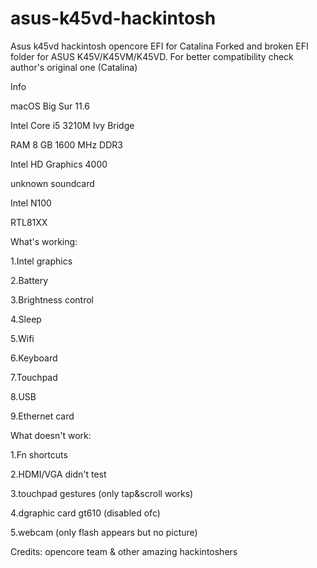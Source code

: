 # asus-k45vd-hackintosh
Asus k45vd hackintosh opencore EFI for Catalina
Forked and broken EFI folder for ASUS K45V/K45VM/K45VD. For better compatibility check author's original one (Catalina)


Info


macOS Big Sur 11.6 

Intel Core i5 3210M Ivy Bridge

RAM 8 GB 1600 MHz DDR3

Intel HD Graphics 4000

unknown soundcard

Intel N100

RTL81XX


What's working:


1.Intel graphics

2.Battery

3.Brightness control

4.Sleep

5.Wifi 

6.Keyboard

7.Touchpad

8.USB

9.Ethernet card


What doesn't work:

1.Fn shortcuts 

2.HDMI/VGA didn't test

3.touchpad gestures (only tap&scroll works)

4.dgraphic card gt610 (disabled ofc)

5.webcam (only flash appears but no picture)


Credits:
opencore team & other amazing hackintoshers
